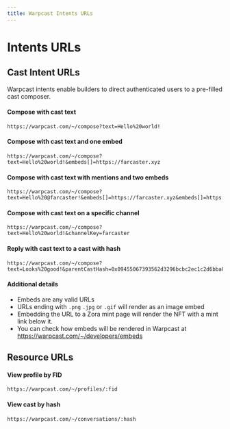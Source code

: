 ```yaml
---
title: Warpcast Intents URLs
---
```


# Intents URLs

## Cast Intent URLs

Warpcast intents enable builders to direct authenticated users to a pre-filled cast composer.

#### Compose with cast text

```
https://warpcast.com/~/compose?text=Hello%20world!
```

#### Compose with cast text and one embed

```
https://warpcast.com/~/compose?text=Hello%20world!&embeds[]=https://farcaster.xyz
```

#### Compose with cast text with mentions and two embeds

```
https://warpcast.com/~/compose?text=Hello%20@farcaster!&embeds[]=https://farcaster.xyz&embeds[]=https://github.com/farcasterxyz/protocol
```

#### Compose with cast text on a specific channel

```
https://warpcast.com/~/compose?text=Hello%20world!&channelKey=farcaster
```

#### Reply with cast text to a cast with hash

```
https://warpcast.com/~/compose?text=Looks%20good!&parentCastHash=0x09455067393562d3296bcbc2ec1c2d6bba8ac1f1
```

#### Additional details

- Embeds are any valid URLs
- URLs ending with `.png` `.jpg` or `.gif` will render as an image embed
- Embedding the URL to a Zora mint page will render the NFT with a mint link below it.
- You can check how embeds will be rendered in Warpcast at https://warpcast.com/~/developers/embeds

## Resource URLs

#### View profile by FID

```
https://warpcast.com/~/profiles/:fid
```

#### View cast by hash

```
https://warpcast.com/~/conversations/:hash
```
